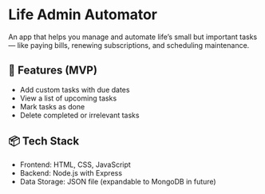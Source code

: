 # Life Admin Automator

An app that helps you manage and automate life’s small but important tasks — like paying bills, renewing subscriptions, and scheduling maintenance.

## 🌟 Features (MVP)
- Add custom tasks with due dates
- View a list of upcoming tasks
- Mark tasks as done
- Delete completed or irrelevant tasks

## 📦 Tech Stack
- Frontend: HTML, CSS, JavaScript
- Backend: Node.js with Express
- Data Storage: JSON file (expandable to MongoDB in future)

